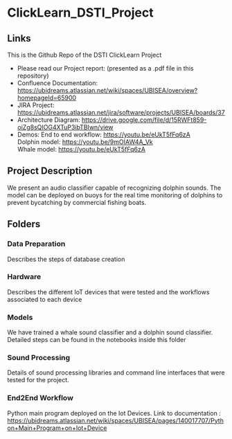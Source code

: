 # ClickLearn_DSTI_Project
## Links

This is the Github Repo of the DSTI ClickLearn Project
- Please read our Project report: (presented as a .pdf file in this repository)
- Confluence Documentation: https://ubidreams.atlassian.net/wiki/spaces/UBISEA/overview?homepageId=65900
- JIRA Project: https://ubidreams.atlassian.net/jira/software/projects/UBISEA/boards/37
- Architecture Diagram: https://drive.google.com/file/d/15RWFt859-oiZg8sQIOG4XTuP3ibTBIwn/view
- Demos: 
    End to end workflow: https://youtu.be/eUkT5fFq6zA <br>
    Dolphin model: https://youtu.be/9mOIAW4A_Vk <br>
    Whale model: https://youtu.be/eUkT5fFq6zA <br>
    
## Project Description
We present an audio classifier capable of recognizing dolphin sounds. The model can be deployed on buoys for the real time monitoring of dolphins to prevent bycatching by commercial fishing boats.

## Folders

### Data Preparation

Describes the steps of database creation

### Hardware

Describes the different IoT devices that were tested and the workflows associated to each device

### Models

We have trained a whale sound classifier and a dolphin sound classifier. Detailed steps can be found in the notebooks inside this folder

### Sound Processing

Details of sound processing libraries and command line interfaces that were tested for the project.

### End2End Workflow

Python main program deployed on the Iot Devices.
Link to documentation : https://ubidreams.atlassian.net/wiki/spaces/UBISEA/pages/140017707/Python+Main+Program+on+Iot+Device
